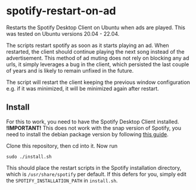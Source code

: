 # spotify-restart-on-ad
Restarts the Spotify Desktop Client on Ubuntu when ads are played. This was tested on Ubuntu versions 20.04 - 22.04.

The scripts restart spotify as soon as it starts playing an ad. When restarted, the client should continue playing the next song instead of the advertisement. This method of ad muting does not rely on blocking any ad urls, it simply leverages a bug in the client, which persisted the last couple of years and is likely to remain unfixed in the future.

The script will restart the client keeping the previous window configuration e.g. if it was minimized, it will be minimized again after restart.

## Install

For this to work, you need to have the Spotify Desktop Client installed. **!IMPORTANT!** This does not work with the snap version of Spotify, you need to install the debian package version by following [this guide](https://www.spotify.com/us/download/linux/).

Clone this repository, then cd into it. Now run 
```
sudo ./install.sh
```

This should place the restart scripts in the Spotify installation directory, which is `/usr/share/spotify` per default. If this defers for you, simply edit the `SPOTIFY_INSTALLATION_PATH` in `install.sh`.
